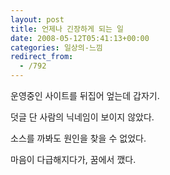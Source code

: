 ```yaml
---
layout: post
title: 언제나 긴장하게 되는 일
date: 2008-05-12T05:41:13+00:00
categories: 일상의-느낌
redirect_from:
  - /792
---
```




운영중인 사이트를 뒤집어 엎는데 갑자기.

덧글 단 사람의 닉네임이 보이지 않았다.

소스를 까봐도 원인을 찾을 수 없었다.

마음이 다급해지다가, 꿈에서 깼다.


